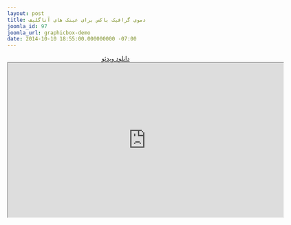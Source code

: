 ```yaml
---
layout: post
title: دموی گرافیک باکس برای عینک های آناگلیف
joomla_id: 97
joomla_url: graphicbox-demo
date: 2014-10-10 18:55:00.000000000 -07:00
---
```


<p style="text-align: center;">
	<a href="http://hw5.asset.aparat.com/aparat-video/4fbef8b2ac005a5dcfa119fe4215799e740347.mp4">دانلود ویدئو</a>	
	<br>
	<iframe src="http://www.aparat.com/video/video/embed/videohash/jBAJC/vt/frame" width="640" height="360"></iframe>
</p>
